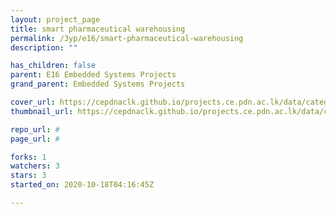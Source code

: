 ```yaml
---
layout: project_page
title: smart pharmaceutical warehousing
permalink: /3yp/e16/smart-pharmaceutical-warehousing
description: ""

has_children: false
parent: E16 Embedded Systems Projects
grand_parent: Embedded Systems Projects

cover_url: https://cepdnaclk.github.io/projects.ce.pdn.ac.lk/data/categories/3yp/cover_page.jpg
thumbnail_url: https://cepdnaclk.github.io/projects.ce.pdn.ac.lk/data/categories/3yp/thumbnail.jpg

repo_url: #
page_url: #

forks: 1
watchers: 3
stars: 3
started_on: 2020-10-18T04:16:45Z

---
```

    